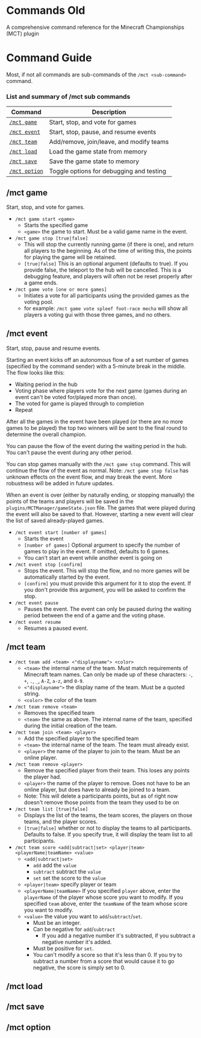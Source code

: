 # Commands Old

A comprehensive command reference for the Minecraft Championships (MCT) plugin

# Command Guide

Most, if not all commands are sub-commands of the `/mct <sub-command>` command.

### List and summary of /mct sub commands

| Command                      | Description                              |
|------------------------------|------------------------------------------|
| [`/mct game`](#mct-game)     | Start, stop, and vote for games          |
| [`/mct event`](#mct-event)   | Start, stop, pause, and resume events    |
| [`/mct team`](#mct-team)     | Add/remove, join/leave, and modify teams |
| [`/mct load`](#mct-load)     | Load the game state from memory          |
| [`/mct save`](#mct-save)     | Save the game state to memory            |
| [`/mct option`](#mct-option) | Toggle options for debugging and testing |

## /mct game

Start, stop, and vote for games.

- `/mct game start <game>`
  - Starts the specified game
  - `<game>` the game to start. Must be a valid game name in the event.
- `/mct game stop [true|false]`
  - This will stop the currently running game (if there is one), and return all players to the beginning. As of the time of writing this, the points for playing the game will be retained.
  - `[true|false]` This is an optional argument (defaults to true). If you provide false, the teleport to the hub will be cancelled. This is a debugging feature, and players will often not be reset properly after a game ends.
- `/mct game vote [one or more games]`
  - Initiates a vote for all participants using the provided games as the voting pool.
  - for example: `/mct game vote spleef foot-race mecha` will show all players a voting gui with those three games, and no others.

## /mct event

Start, stop, pause and resume events.

Starting an event kicks off an autonomous flow of a set number of games (specified by the command sender) with a 5-minute break in the middle. The flow looks like this:

- Waiting period in the hub
- Voting phase where players vote for the next game (games during an event can't be voted for/played more than once).
- The voted for game is played through to completion
- Repeat

After all the games in the event have been played (or there are no more games to be played) the top two winners will be sent to the final round to determine the overall champion. 

You can pause the flow of the event during the waiting period in the hub. You can't pause the event during any other period.

You can stop games manually with the `/mct game stop` command. This will continue the flow of the event as normal. Note: `/mct game stop false` has unknown effects on the event flow, and may break the event. More robustness will be added in future updates. 

When an event is over (either by naturally ending, or stopping manually) the points of the teams and players will be saved in the `plugins/MCTManager/gameState.json` file. The games that were played during the event will also be saved to that. However, starting a new event will clear the list of saved already-played games. 

- `/mct event start [number of games]`
  - Starts the event
  - `[number of games]` Optional argument to specify the number of games to play in the event. If omitted, defaults to 6 games.
  - You can't start an event while another event is going on
- `/mct event stop [confirm]`
  - Stops the event. This will stop the flow, and no more games will be automatically started by the event. 
  - `[confirm]` you must provide this argument for it to stop the event. If you don't provide this argument, you will be asked to confirm the stop.
- `/mct event pause`
  - Pauses the event. The event can only be paused during the waiting period between the end of a game and the voting phase. 
- `/mct event resume`
  - Resumes a paused event.


## /mct team

- `/mct team add <team> <"displayname"> <color>`
  - `<team>` the internal name of the team. Must match requirements of Minecraft team names. Can only be made up of these characters: `-`, `+`, `.`, `_`, `A-Z`, `a-z`, and `0-9`.
  - `<"displayname">` the display name of the team. Must be a quoted string.
  - `<color>` the color of the team
- `/mct team remove <team>`
  - Removes the specified team
  - `<team>` the same as above. The internal name of the team, specified during the initial creation of the team.
- `/mct team join <team> <player>`
  - Add the specified player to the specified team
  - `<team>` the internal name of the team. The team must already exist.
  - `<player>` the name of the player to join to the team. Must be an online player.
- `/mct team remove <player>`
  - Remove the specified player from their team. This loses any points the player had.
  - `<player>` the name of the player to remove. Does not have to be an online player, but does have to already be joined to a team.
  - Note: This will delete a participants points, but as of right now doesn't remove those points from the team they used to be on
- `/mct team list [true|false]`
  - Displays the list of the teams, the team scores, the players on those teams, and the player scores.
  - `[true|false]` whether or not to display the teams to all participants. Defaults to false. If you specify true, it will display the team list to all participants.
- `/mct team score <add|subtract|set> <player|team> <playerName|teamName> <value>`
  - `<add|subtract|set>`
    - `add` add the `value`
    - `subtract` subtract the `value`
    - `set` set the score to the `value`
  - `<player|team>` specify player or team
  - `<playerName|teamName>` If you specified `player` above, enter the `playerName` of the player whose score you want to modify. If you specified `team` above, enter the `teamName` of the team whose score you want to modify.
  - `<value>` the value you want to `add`/`subtract`/`set`.
    - Must be an integer.
    - Can be negative for `add`/`subtract`
      - If you add a negative number it's subtracted, if you subtract a negative number it's added.
    - Must be positive for `set`.
    - You can't modify a score so that it's less than 0. If you try to subtract a number from a score that would cause it to go negative, the score is simply set to 0.

## /mct load

## /mct save

## /mct option
